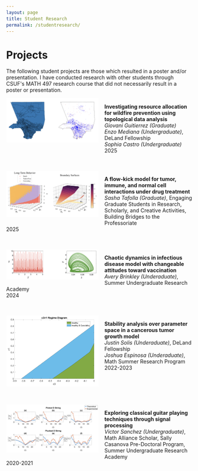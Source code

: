 ```yaml
---
layout: page
title: Student Research
permalink: /studentresearch/
---
```


# Projects
<p>The following student projects are those which resulted in a poster and/or presentation. I have conducted research with other students through CSUF's MATH 497 research course that did not necessarily result in a poster or presentation.</p>

<div style="margin-bottom: 2rem; overflow: hidden;">
  <img src="/images/tda_project.png" alt="TDA resource allocation" style="float: left; max-width: 250px; margin-right: 1rem; margin-bottom: 1rem;" />
  <p><strong>Investigating resource allocation for wildfire prevention using topological data analysis</strong><br />
    <em>Giovani Guitierrez (Graduate)</em><br />
    <em>Enzo Mediana (Undergraduate)</em>, DeLand Fellowship<br />
    <em>Sophia Castro (Undergraduate)</em><br />
    2025
  </p>
</div>

<div style="margin-bottom: 2rem; overflow: hidden;">
  <img src="/images/tumorflowkick_project.png" alt="Flow-kick model for tumor dynamics" style="float: left; max-width: 250px; margin-right: 1rem; margin-bottom: 1rem;" />
  <p><strong>A flow-kick model for tumor, immune, and normal cell interactions under drug treatment</strong><br />
    <em>Sasha Tafolla (Graduate)</em>, Engaging Graduate Students in Research, Scholarly, and Creative Activities, Building Bridges to the Professoriate<br />
    2025
  </p>
</div>

<div style="margin-bottom: 2rem; overflow: hidden;">
  <img src="/images/chaosdisease_project.png" alt="Chaotic disease dynamics project" style="float: left; max-width: 250px; margin-right: 1rem; margin-bottom: 1rem;" />
  <p><strong>Chaotic dynamics in infectious disease model with changeable attitudes toward vaccination</strong><br />
    <em>Avery Brinkley (Underaduate)</em>, Summer Undergraduate Research Academy<br />
    2024
  </p>
</div>

<div style="margin-bottom: 2rem; overflow: hidden;">
  <img src="/images/tumorparam_project.png" alt="Stability for tumor model" style="float: left; max-width: 250px; margin-right: 1rem; margin-bottom: 1rem;" />
  <p><strong>Stability analysis over parameter space in a cancerous tumor growth model</strong><br />
    <em>Justin Solis (Underaduate)</em>, DeLand Fellowship<br />
    <em>Joshua Espinosa (Underaduate)</em>, Math Summer Research Program<br />
    2022-2023
  </p>
</div>

<div style="margin-bottom: 2rem; overflow: hidden;">
  <img src="/images/guitar_project.png" alt="Classical guitar project" style="float: left; max-width: 250px; margin-right: 1rem; margin-bottom: 1rem;" />
  <p><strong>Exploring classical guitar playing techniques through signal processing</strong><br />
    <em>Victor Sanchez (Undergraduate)</em>, Math Alliance Scholar, Sally Casanova Pre-Doctoral Program, Summer Undergraduate Research Academy<br />
    2020-2021
  </p>
</div>
